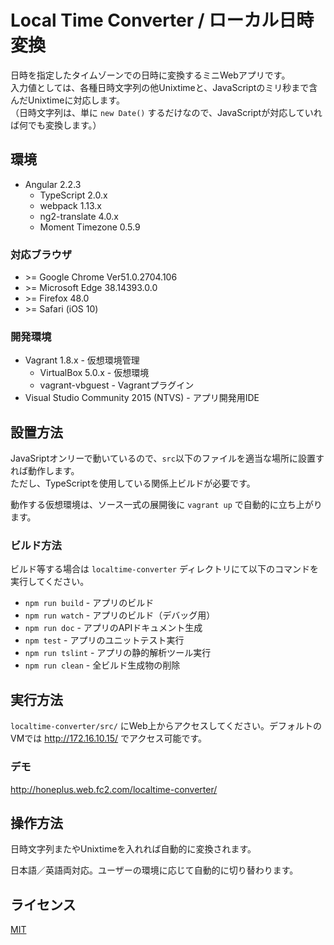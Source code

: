 # Local Time Converter / ローカル日時変換
日時を指定したタイムゾーンでの日時に変換するミニWebアプリです。  
入力値としては、各種日時文字列の他Unixtimeと、JavaScriptのミリ秒まで含んだUnixtimeに対応します。  
（日時文字列は、単に `new Date()` するだけなので、JavaScriptが対応していれば何でも変換します。）

## 環境
* Angular 2.2.3
    * TypeScript 2.0.x
    * webpack 1.13.x
    * ng2-translate 4.0.x
    * Moment Timezone 0.5.9

### 対応ブラウザ
* &gt;= Google Chrome Ver51.0.2704.106
* &gt;= Microsoft Edge 38.14393.0.0
* &gt;= Firefox 48.0
* &gt;= Safari (iOS 10)

### 開発環境
* Vagrant 1.8.x - 仮想環境管理
    * VirtualBox 5.0.x - 仮想環境
    * vagrant-vbguest - Vagrantプラグイン
* Visual Studio Community 2015 (NTVS) - アプリ開発用IDE

## 設置方法
JavaSriptオンリーで動いているので、`src`以下のファイルを適当な場所に設置すれば動作します。  
ただし、TypeScriptを使用している関係上ビルドが必要です。

動作する仮想環境は、ソース一式の展開後に `vagrant up` で自動的に立ち上がります。

### ビルド方法
ビルド等する場合は `localtime-converter` ディレクトリにて以下のコマンドを実行してください。

* `npm run build` - アプリのビルド
* `npm run watch` - アプリのビルド（デバッグ用）
* `npm run doc` - アプリのAPIドキュメント生成
* `npm test` - アプリのユニットテスト実行
* `npm run tslint` - アプリの静的解析ツール実行
* `npm run clean` - 全ビルド生成物の削除

## 実行方法
`localtime-converter/src/` にWeb上からアクセスしてください。デフォルトのVMでは http://172.16.10.15/ でアクセス可能です。

### デモ
http://honeplus.web.fc2.com/localtime-converter/

## 操作方法
日時文字列またやUnixtimeを入れれば自動的に変換されます。

日本語／英語両対応。ユーザーの環境に応じて自動的に切り替わります。

## ライセンス
[MIT](https://github.com/ktanakaj/localtime-converter/blob/master/LICENSE)
